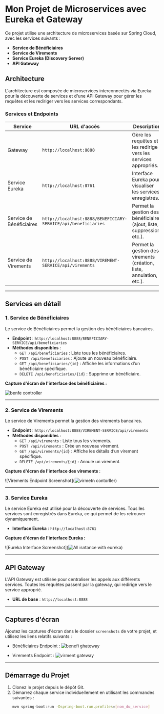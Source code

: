 # Mon Projet de Microservices avec Eureka et Gateway

Ce projet utilise une architecture de microservices basée sur Spring Cloud, avec les services suivants :
- **Service de Bénéficiaires**
- **Service de Virements**
- **Service Eureka (Discovery Server)**
- **API Gateway**

## Architecture

L'architecture est composée de microservices interconnectés via Eureka pour la découverte de services et d'une API Gateway pour gérer les requêtes et les rediriger vers les services correspondants.

### Services et Endpoints

| Service               | URL d'accès                                 | Description                                 |
|-----------------------|---------------------------------------------|---------------------------------------------|
| Gateway               | `http://localhost:8888`                    | Gère les requêtes et les redirige vers les services appropriés. |
| Service Eureka        | `http://localhost:8761`                    | Interface Eureka pour visualiser les services enregistrés. |
| Service de Bénéficiaires | `http://localhost:8888/BENEFICIARY-SERVICE/api/beneficiaries` | Permet la gestion des bénéficiaires (ajout, liste, suppression, etc.). |
| Service de Virements  | `http://localhost:8888/VIREMENT-SERVICE/api/virements` | Permet la gestion des virements (création, liste, annulation, etc.). |

---

## Services en détail

### 1. Service de Bénéficiaires

Le service de Bénéficiaires permet la gestion des bénéficiaires bancaires.

- **Endpoint** : `http://localhost:8888/BENEFICIARY-SERVICE/api/beneficiaries`
- **Méthodes disponibles** :
  - `GET /api/beneficiaries` : Liste tous les bénéficiaires.
  - `POST /api/beneficiaries` : Ajoute un nouveau bénéficiaire.
  - `GET /api/beneficiaries/{id}` : Affiche les informations d’un bénéficiaire spécifique.
  - `DELETE /api/beneficiaries/{id}` : Supprime un bénéficiaire.

**Capture d'écran de l'interface des bénéficiaires :**

![benfe controller](https://github.com/user-attachments/assets/038e0910-0746-4e23-a3e6-ba05bf5bcb8d)


---

### 2. Service de Virements

Le service de Virements permet la gestion des virements bancaires.

- **Endpoint** : `http://localhost:8888/VIREMENT-SERVICE/api/virements`
- **Méthodes disponibles** :
  - `GET /api/virements` : Liste tous les virements.
  - `POST /api/virements` : Crée un nouveau virement.
  - `GET /api/virements/{id}` : Affiche les détails d’un virement spécifique.
  - `DELETE /api/virements/{id}` : Annule un virement.

**Capture d'écran de l'interface des virements :**

![Virements Endpoint Screenshot](![virmetn contorller](https://github.com/user-attachments/assets/62e3566e-4ce0-4198-98bd-2b1a180fbe1e))

---

### 3. Service Eureka

Le service Eureka est utilisé pour la découverte de services. Tous les services sont enregistrés dans Eureka, ce qui permet de les retrouver dynamiquement.

- **Interface Eureka** : `http://localhost:8761`

**Capture d'écran de l'interface Eureka :**

![Eureka Interface Screenshot](![All isntance with eureka](https://github.com/user-attachments/assets/c4a626b4-6d7f-455b-9d80-c6a3a9101495))

---

## API Gateway

L'API Gateway est utilisée pour centraliser les appels aux différents services. Toutes les requêtes passent par la gateway, qui redirige vers le service approprié.

- **URL de base** : `http://localhost:8888`

---

## Captures d'écran

Ajoutez les captures d'écran dans le dossier `screenshots` de votre projet, et utilisez les liens relatifs suivants :

- Bénéficiaires Endpoint : ![benefi ghateway](https://github.com/user-attachments/assets/5698c716-93a8-4828-9552-30f3ab5f4791)

- Virements Endpoint : ![virment gateway](https://github.com/user-attachments/assets/fbdc4e88-3a15-4650-80a3-d5c4e71d8009)


---

## Démarrage du Projet

1. Clonez le projet depuis le dépôt Git.
2. Démarrez chaque service individuellement en utilisant les commandes suivantes :
   ```bash
   mvn spring-boot:run -Dspring-boot.run.profiles=[nom_du_service]
